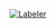 [![Labeler](https://github.com/Ikeda-Daigo/git_test/actions/workflows/label.yml/badge.svg?branch=main)](https://github.com/Ikeda-Daigo/git_test/actions/workflows/label.yml)
